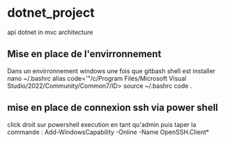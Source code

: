 # dotnet_project
api dotnet in mvc architecture

## Mise en place de l'envirronnement
Dans un envirronnement windows une fois que gitbash shell est installer
nano ~/.bashrc
alias code='"/c/Program Files/Microsoft Visual Studio/2022/Community/Common7/ID>
source ~/.bashrc
code .

## mise en place de connexion ssh via power shell
click droit sur powershell execution en tant qu'admin
puis taper la commande :  Add-WindowsCapability -Online -Name OpenSSH.Client*

